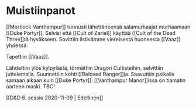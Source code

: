 # Muistiinpanot
[[Mortlock Vanthampur]] tunnusti lähettäneensä salamurhaajat murhaamaan [[Duke Portyr]]. Selvisi että [[Cult of Zariel]] käyttää [[Cult of the Dead Three]]tä hyväkseen. Sovittiin listivämme viereisestä huoneesta [[Vaaz]] yhdessä.

Tapettiin [[Vaaz]]. 

Lähdettiin ylös kylpylästä, törmättiin Dragon Cultisteihin, selvittiin juttelemalla. Suunnattiin kohti [[Beloved Ranger]]ia. Saavuttiin paikalle samaan aikaan kuin [[Duke Portyr]]. [[Vanthampur Manor]]issa on tiamatin aarteen maski. TBC!


[[D&D 6. sessio 2020-11-09 | Edellinen]]